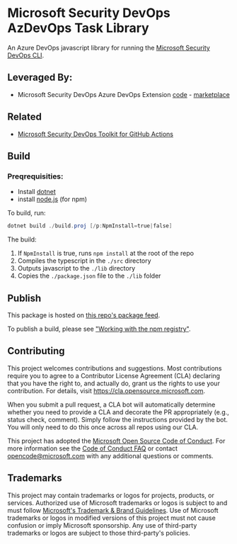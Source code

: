 # Microsoft Security DevOps AzDevOps Task Library

An Azure DevOps javascript library for running the [Microsoft Security DevOps CLI](https://aka.ms/msdo-nuget).

## Leveraged By:
* Microsoft Security DevOps Azure DevOps Extension [code](https://github.com/microsoft/security-devops-azdevops) - [marketplace](https://marketplace.visualstudio.com/items?itemName=ms-securitydevops.microsoft-security-devops-azdevops)

## Related

* [Microsoft Security DevOps Toolkit for GitHub Actions](https://github.com/microsoft/security-devops-actions-toolkit)

## Build

### Preqrequisities:

* Install [dotnet](https://dotnet.microsoft.com/en-us/)
* install [node.js](https://nodejs.org/en) (for npm)

To build, run:
```powershell
dotnet build ./build.proj [/p:NpmInstall=true|false]
```

The build:
1. If `NpmInstall` is true, runs `npm install` at the root of the repo
1. Compiles the typescript in the `./src` directory
1. Outputs javascript to the `./lib` directory
1. Copies the `./package.json` file to the `./lib` folder

## Publish

This package is hosted on [this repo's package feed](https://github.com/microsoft/security-devops-azdevops-task-lib/pkgs/npm/security-devops-azdevops-task-lib).

To publish a build, please see ["Working with the npm registry"](https://docs.github.com/en/packages/working-with-a-github-packages-registry/working-with-the-npm-registry#authenticating-to-github-packages).

## Contributing

This project welcomes contributions and suggestions.  Most contributions require you to agree to a
Contributor License Agreement (CLA) declaring that you have the right to, and actually do, grant us
the rights to use your contribution. For details, visit https://cla.opensource.microsoft.com.

When you submit a pull request, a CLA bot will automatically determine whether you need to provide
a CLA and decorate the PR appropriately (e.g., status check, comment). Simply follow the instructions
provided by the bot. You will only need to do this once across all repos using our CLA.

This project has adopted the [Microsoft Open Source Code of Conduct](https://opensource.microsoft.com/codeofconduct/).
For more information see the [Code of Conduct FAQ](https://opensource.microsoft.com/codeofconduct/faq/) or
contact [opencode@microsoft.com](mailto:opencode@microsoft.com) with any additional questions or comments.

## Trademarks

This project may contain trademarks or logos for projects, products, or services. Authorized use of Microsoft 
trademarks or logos is subject to and must follow 
[Microsoft's Trademark & Brand Guidelines](https://www.microsoft.com/en-us/legal/intellectualproperty/trademarks/usage/general).
Use of Microsoft trademarks or logos in modified versions of this project must not cause confusion or imply Microsoft sponsorship.
Any use of third-party trademarks or logos are subject to those third-party's policies.
